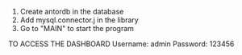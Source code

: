 1. Create antordb in the database
2. Add mysql.connector.j in the library
3. Go to "MAIN" to start the program

TO ACCESS THE DASHBOARD
Username: admin
Password: 123456


